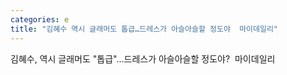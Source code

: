 ```yaml
---
categories: e
title: "김혜수 역시 글래머도 톱급…드레스가 아슬아슬할 정도야  마이데일리"
---
```

김혜수, 역시 글래머도 "톱급"…드레스가 아슬아슬할 정도야?&nbsp;&nbsp;마이데일리